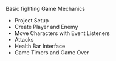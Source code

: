 Basic fighting Game Mechanics
- Project Setup
- Create Player and Enemy
- Move Characters with Event Listeners
- Attacks
- Health Bar Interface
- Game Timers and Game Over